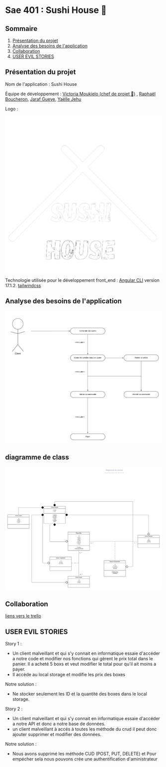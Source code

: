 # Sae 401 : Sushi House 🍣

## Sommaire

1. [Présentation du projet](#présentation-du-projet)
2. [Analyse des besoins de l'application](#analyse-des-besoins-de-lapplication)
3. [Collaboration](#collaboration)
4. [USER EVIL STORIES](#user-evil-stories)

## Présentation du projet

Nom de l'application : Sushi House

Équipe de développement :  [Victoria Moukielo (chef de projet 👑)](https://github.com/Torycia) , [Raphaël Boucheron](https://github.com/rboucheron), [Jaraf Gueye](https://github.com/JarafG), [Yaëlle Jehu](https://github.com/Yalou09)


Logo : 

  ![Logo Sushi House](./src/assets/images/logoo.png)


Technologie utilisée pour le développement front_end : [Angular CLI](https://github.com/angular/angular-cli) version 17.1.2.
[tailwindcss](https://tailwindcss.com/)


## Analyse des besoins de l'application 
![ diagramme de Use Case ](./src/assets/images/User%20case.png)

## diagramme de class

![ diagramme de class ](./src/assets/images/Diagramme%20de%20classes%20Lucidchart.png)

## Collaboration 

[liens vers le trello](https://trello.com/invite/b/bB11rJYZ/ATTIa3332ba1b0ecb6a44310823187a12c4757D9D428/sae-401)


## USER EVIL STORIES

Story 1 :
- Un client malveillant et qui s'y connait en informatique essaie d'accéder a notre code et modifier nos fonctions qui gèrent le prix total dans le panier. Il a acheté 5 boxs et veut modifier le total pour qu'il ait moins a payer.
- Il accède au local storage et modifie les prix des boxes

Notre solution : 
- Ne stocker seulement les ID et la quantité des boxes dans le local storage.


Story 2 : 
- Un client malveillant et qui s'y connait en informatique essaie d'accéder a notre API et donc a notre base de données.
- un client malveillant à accés à toutes les méthode du  crud il peut donc ajouter supprimer et modifier des données.  

Notre solution : 
- Nous avons supprimé les méthode CUD (POST, PUT, DELETE) et Pour empécher sela nous pouvons crée une authentification d'aministrateur




